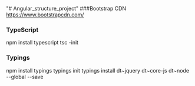 "# Angular_structure_project" 
###Bootstrap CDN
https://www.bootstrapcdn.com/

### TypeScript
npm install typescript
tsc -init

### Typings
npm install typings
typings init
typings install dt~jquery dt~core-js  dt~node --global --save
 
 